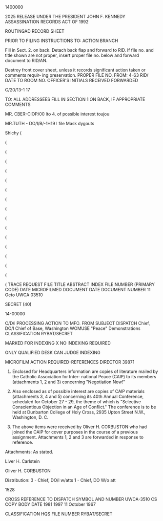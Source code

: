 1400000

2025 RELEASE UNDER THE PRESIDENT JOHN F. KENNEDY ASSASSINATION RECORDS ACT OF 1992

ROUTINGAD RECORD SHEET

PRIOR TO FILING
INSTRUCTIONS
TO: ACTION BRANCH

Fill in Sect. 2. on back. Detach back flap
and forward to RID.
If file no. and title shown are not proper,
insert proper file no. below and forward
document to RID/AN.

Destroy front cover sheet, unless it records
significant action taken or comments requir-
ing preservation.
PROPER FILE NO.
FROM:
4-63
RID/
DATE
TO
ROOM
NO.
OFFICER'S
INITIALS
RECEIVED FORWARDED

C/20/13-1
17

TO: ALL ADDRESSEES
FILL IN SECTION 1 ON BACK, IF APPROPRIATE
COMMENTS

MR. CBER-CIOP/00
Ito 4. of possible
interest toujou

MR.TUTH - DO/I/B/-1H19
I file Mask dygouts

Shichy
(

(

(

(

(

(

(

(

(

(

(

(

(

(

(

(

(
TRACE
REQUEST
FILE TITLE
ABSTRACT
INDEX
FILE NUMBER (PRIMARY CODE)
DATE MICROFILMED
DOCUMENT DATE
DOCUMENT NUMBER
11 Octo
UWCA 03510

SECRET
(40)

14-00000

C/D/I
PROCESSING ACTION
TO
MFO.
FROM
SUBJECT
DISPATCH
Chief, DO/I
Chief of Base, Washington
WOMUSE
"Peace" Demonstrations
CLASSIFICATION
RYBAT/SECRET

MARKED FOR INDEXING
X
NO INDEXING REQUIRED

ONLY QUALIFIED DESK
CAN JUDGE INDEXING

MICROFILM
ACTION REQUIRED-REFERENCES
DIRECTOR 39871

1. Enclosed for Headquarters information are copies of
literature mailed by the Catholic Association for Inter-
national Peace (CAIP) to its members (attachments 1, 2 and 3)
concerning "Negotiation Now!"

2. Also enclosed as of possible interest are copies of
CAIP materials (attachments 3, 4 and 5) concerning its 40th
Annual Conference, scheduled for October 27 - 29, the theme of
which is "Selective Conscientious Objection in an Age of
Conflict." The conference is to be held at Dunbarton College
of Holy Cross, 2935 Upton Street N.W., Washington, D. C.

3. The above items were received by Oliver H. CORBUSTON
who had joined the CAIP for cover purposes in the course of a
previous assignment. Attachments 1, 2 and 3 are forwarded in
response to reference.

Attachments: As stated.

Liver H. Carlstein

Oliver H. CORBUSTON

Distribution:
3 - Chief, DO/I w/atts
1 - Chief, DO W/o att

1528

CROSS REFERENCE TO
DISPATCH SYMBOL AND NUMBER
UWCA-3510
CS COPY
BODY DATE
1981 1997
11 October 1967

CLASSIFICATION
HQS FILE NUMBER
RYBAT/SECRET
